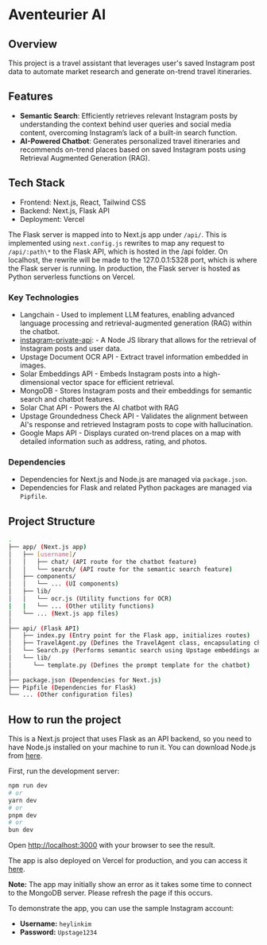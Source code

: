 # Aventeurier AI

## Overview

This project is a travel assistant that leverages user's saved Instagram post data to automate market research and generate on-trend travel itineraries.

## Features

- **Semantic Search**: Efficiently retrieves relevant Instagram posts by understanding the context behind user queries and social media content, overcoming Instagram’s lack of a built-in search function.
- **AI-Powered Chatbot**: Generates personalized travel itineraries and recommends on-trend places based on saved Instagram posts using Retrieval Augmented Generation (RAG).

## Tech Stack

- Frontend: Next.js, React, Tailwind CSS
- Backend: Next.js, Flask API
- Deployment: Vercel

The Flask server is mapped into to Next.js app under `/api/`.
This is implemented using `next.config.js` rewrites to map any request to `/api/:path\*` to the Flask API, which is hosted in the /api folder.
On localhost, the rewrite will be made to the 127.0.0.1:5328 port, which is where the Flask server is running.
In production, the Flask server is hosted as Python serverless functions on Vercel.

### Key Technologies

- Langchain - Used to implement LLM features, enabling advanced language processing and retrieval-augmented generation (RAG) within the chatbot.
- [instagram-private-api](<(https://github.com/dilame/instagram-private-api)>): - A Node JS library that allows for the retrieval of Instagram posts and user data.
- Upstage Document OCR API - Extract travel information embedded in images.
- Solar Embeddings API - Embeds Instagram posts into a high-dimensional vector space for efficient retrieval.
- MongoDB - Stores Instagram posts and their embeddings for semantic search and chatbot features.
- Solar Chat API - Powers the AI chatbot with RAG
- Upstage Groundedness Check API - Validates the alignment between AI's response and retrieved Instagram posts to cope with hallucination.
- Google Maps API - Displays curated on-trend places on a map with detailed information such as address, rating, and photos.

### Dependencies

- Dependencies for Next.js and Node.js are managed via `package.json`.
- Dependencies for Flask and related Python packages are managed via `Pipfile`.

## Project Structure

```bash
.
├── app/ (Next.js app)
│   ├── [username]/
│   │   ├── chat/ (API route for the chatbot feature)
│   │   └── search/ (API route for the semantic search feature)
│   ├── components/
│   │   └── ... (UI components)
│   ├── lib/
│   │   └── ocr.js (Utility functions for OCR)
|   |   └── ... (Other utility functions)
│   └── ... (Next.js app files)
│
├── api/ (Flask API)
│   ├── index.py (Entry point for the Flask app, initializes routes)
│   ├── TravelAgent.py (Defines the TravelAgent class, encapsulating chatbot logic)
│   └── Search.py (Performs semantic search using Upstage embeddings and MongoDB)
│   └── lib/
│      └── template.py (Defines the prompt template for the chatbot)
│
├── package.json (Dependencies for Next.js)
├── Pipfile (Dependencies for Flask)
└── ... (Other configuration files)
```

## How to run the project

This is a Next.js project that uses Flask as an API backend, so you need to have Node.js installed on your machine to run it. You can download Node.js from [here](https://nodejs.org/en/download/).

First, run the development server:

```bash
npm run dev
# or
yarn dev
# or
pnpm dev
# or
bun dev
```

Open [http://localhost:3000](http://localhost:3000) with your browser to see the result.

The app is also deployed on Vercel for production, and you can access it [here](aventurier2.vercel.app).

**Note:** The app may initially show an error as it takes some time to connect to the MongoDB server. Please refresh the page if this occurs.

To demonstrate the app, you can use the sample Instagram account:

- **Username:** `heylinkim`
- **Password:** `Upstage1234`

